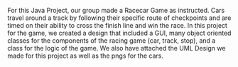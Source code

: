 For this Java Project, our group made a Racecar Game as instructed. Cars travel around a track by following their specific route of checkpoints and are timed on their ability to cross the finish line and win the race.
In this project for the game, we created a design that included a GUI, many object oriented classes for the components of the racing game (car, track, stop), and a class for the logic of the game. 
We also have attached the UML Design we made for this project as well as the pngs for the cars.
